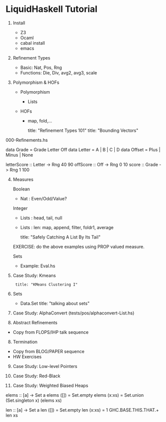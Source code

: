 # LiquidHaskell Tutorial

1. Install
   + Z3
   + Ocaml
   + cabal install
   + emacs

2. Refinement Types
   + Basic: Nat, Pos, Rng
   + Functions: Die, Div, avg2, avg3, scale

3. Polymorphism & HOFs

   + Polymorphism
	 + Lists
	 
   + HOFs
	 + map, fold,...

		title: "Refinement Types 101"
		title: "Bounding Vectors"

000-Refinements.hs

data Grade  = Grade Letter Off
data Letter = A | B | C | D
data Offset = Plus | Minus | None 

letterScore :: Letter -> Rng 40 90
offScore    :: Off    -> Rng 0  10
score       :: Grade  -> Rng 1  100

4. Measures

	Boolean
	+ Nat   : Even/Odd/Value?

	Integer
	+ Lists : head, tail, null
	+ Lists : len: map, append, filter, foldr1, average
   
		title: "Safely Catching A List By Its Tail"

	EXERCISE: do the above examples using PROP valued measure.
	
	Sets
   + Example: Eval.hs
	
5. Case Study: Kmeans

		title: "KMeans Clustering I"

5. Sets
   + Data.Set
	    title: "talking about sets"

   
6. Case Study: AlphaConvert (tests/pos/alphaconvert-List.hs) 

7. Abstract Refinements
  + Copy from FLOPS/IHP talk sequence

8. Termination
  + Copy from BLOG/PAPER sequence
  + HW Exercises


9. Case Study: Low-level Pointers

10. Case Study: Red-Black

11. Case Study: Weighted Biased Heaps


elems        :: [a] -> Set a
elems ([])   = Set.empty
elems (x:xs) = Set.union (Set.singleton x) (elems xs)

len :: [a] -> Set a
len ([])   = Set.empty
len  (x:xs) = 1 GHC.BASE.THIS.THAT.+ len xs

